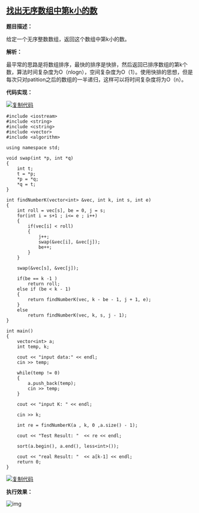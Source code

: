 ## [找出无序数组中第k小的数](https://www.cnblogs.com/biyeymyhjob/archive/2012/10/05/2711907.html)

**题目描述：**

给定一个无序整数数组，返回这个数组中第k小的数。

 

**解析：**

最平常的思路是将数组排序，最快的排序是快排，然后返回已排序数组的第k个数，算法时间复杂度为O（nlogn），空间复杂度为O（1）。使用快排的思想，但是每次只对patition之后的数组的一半递归，这样可以将时间复杂度将为O（n）。

 

**代码实现：**

[![复制代码](https://common.cnblogs.com/images/copycode.gif)](javascript:void(0);)

```
#include <iostream>
#include <string>
#include <cstring>
#include <vector>
#include <algorithm>

using namespace std;

void swap(int *p, int *q)
{
    int t;
    t = *p;
    *p = *q;
    *q = t;
}

int findNumberK(vector<int> &vec, int k, int s, int e)
{
    int roll = vec[s], be = 0, j = s;
    for(int i = s+1 ; i<= e ; i++)
    {
        if(vec[i] < roll)
        {
            j++;
            swap(&vec[i], &vec[j]);
            be++;
        }
    }

    swap(&vec[s], &vec[j]);

    if(be == k -1 )
        return roll;
    else if (be < k - 1)
    {
        return findNumberK(vec, k - be - 1, j + 1, e);
    }
    else
        return findNumberK(vec, k, s, j - 1);
}

int main()
{
    vector<int> a;
    int temp, k;

    cout << "input data:" << endl;
    cin >> temp;

    while(temp != 0)
    {
        a.push_back(temp);
        cin >> temp;
    }

    cout << "input K: " << endl;

    cin >> k;

    int re = findNumberK(a , k, 0 ,a.size() - 1);

    cout << "Test Result: "  << re << endl;

    sort(a.begin(), a.end(), less<int>());

    cout << "real Result: "  << a[k-1] << endl;
    return 0;
}
```

[![复制代码](https://common.cnblogs.com/images/copycode.gif)](javascript:void(0);)

 

**执行效果：**

![img](https://pic002.cnblogs.com/images/2012/426620/2012100501351880.jpg)

 